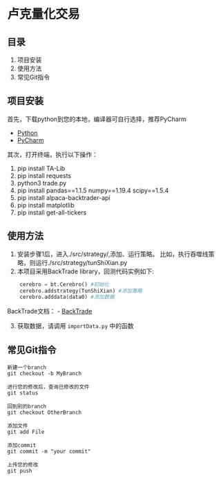 # 卢克量化交易

## 目录

1. 项目安装
1. 使用方法
3. 常见Git指令


## 项目安装

首先，下载python到您的本地，编译器可自行选择，推荐PyCharm

- [Python](https://www.python.org/downloads/) 
- [PyCharm](https://www.jetbrains.com/pycharm/download/#section=mac) 

其次，打开终端，执行以下操作：
1. pip install TA-Lib
2. pip install requests
3. python3 trade.py
4. pip install pandas==1.1.5 numpy==1.19.4 scipy==1.5.4
5. pip install alpaca-backtrader-api
6. pip install matplotlib
7. pip install get-all-tickers

## 使用方法

1. 安装步骤1后，进入./src/strategy/,添加、运行策略。
  比如，执行吞噬线策略，则运行./src/strategy/tunShiXian.py
2. 本项目采用BackTrade library，回测代码实例如下:
```python
    cerebro = bt.Cerebro() #初始化
    cerebro.addstrategy(TunShiXian) #添加策略
    cerebro.adddata(data0) #添加数据
```
  BackTrade文档：
    - [BackTrade](https://www.backtrader.com/docu/) 

3. 获取数据，请调用
```importData.py``` 中的函数
   
## 常见Git指令
```
新建一个branch
git checkout -b MyBranch 

进行您的修改后，查询已修改的文件
git status

回到别的branch
git checkout OtherBranch

添加文件
git add File

添加commit
git commit -m "your commit"

上传您的修改
git push
```